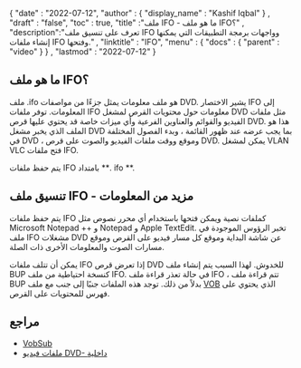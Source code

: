 {
  "date" : "2022-07-12",
  "author" : {
    "display_name" : "Kashif Iqbal"
} ,
  "draft" : "false",
  "toc" : true,
  "title" :"ملف IFO - ما هو ملف IFO؟" ,
  "description":"تعرف على تنسيق ملف IFO وواجهات برمجة التطبيقات التي يمكنها إنشاء ملفات IFO وفتحها." ,
  "linktitle" : "IFO",
  "menu" : {
    "docs" : {
      "parent" : "video"
}
} ,
  "lastmod" : "2022-07-12"
}

## ما هو ملف IFO؟

ملف .ifo هو ملف معلومات يمثل جزءًا من مواصفات DVD. يشير الاختصار IFO إلى المعلومات. توفر ملفات IFO معلومات حول محتويات القرص لمشغل DVD مثل ملفات الفيديو والقوائم والعناوين الفرعية وأي ميزات خاصة قد يحتوي عليها قرص DVD. هذا هو الملف الذي يخبر مشغل DVD بما يجب عرضه عند ظهور القائمة ، وبدء الفصول المختلفة في DVD ، وموقع ووقت ملفات الفيديو والصوت على قرص DVD. يمكن لمشغل VLAN VLC فتح ملفات IFO.

يتم حفظ ملفات IFO بامتداد **. ifo **.

## تنسيق ملف IFO - مزيد من المعلومات

يتم حفظ ملفات IFO كملفات نصية ويمكن فتحها باستخدام أي محرر نصوص مثل Microsoft Notepad ++ و Notepad و Apple TextEdit. تخبر الرؤوس الموجودة في ملف IFO مشغلات DVD عن شاشة البداية وموقع كل مسار فيديو على القرص وموقع مسارات الصوت والمعلومات الأخرى ذات الصلة.

يمكن أن تتلف ملفات IFO إذا تعرض قرص DVD للخدوش. لهذا السبب يتم إنشاء ملف BUP كنسخة احتياطية من ملف IFO. في حالة تعذر قراءة ملف IFO ، تتم قراءة ملف BUP بدلاً من ذلك. توجد هذه الملفات جنبًا إلى جنب مع ملف [VOB](https://docs.fileformat.com/video/vob/) الذي يحتوي على فهرس للمحتويات على القرص.

## مراجع

* [VobSub](https://www.videohelp.com/software/VobSub)
* [ملفات فيديو DVD- داخلية](https://en.wikibooks.org/wiki/Inside_DVD-Video/IFO_Files)

